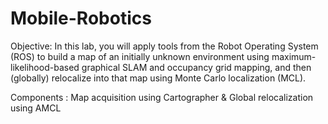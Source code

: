 # Mobile-Robotics

Objective: In this lab, you will apply tools from the Robot Operating System (ROS) to build
a map of an initially unknown environment using maximum-likelihood-based graphical SLAM
and occupancy grid mapping, and then (globally) relocalize into that map using Monte Carlo
localization (MCL). 

Components : 
Map acquisition using Cartographer & Global relocalization using AMCL
